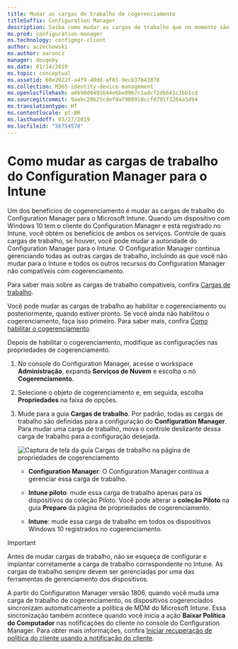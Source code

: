 ```yaml
---
title: Mudar as cargas de trabalho de cogerenciamento
titleSuffix: Configuration Manager
description: Saiba como mudar as cargas de trabalho que no momento são gerenciadas pelo Configuration Manager para serem gerenciadas pelo Microsoft Intune.
ms.prod: configuration-manager
ms.technology: configmgr-client
author: aczechowski
ms.author: aaroncz
manager: dougeby
ms.date: 01/14/2019
ms.topic: conceptual
ms.assetid: 60e2022f-a4f9-40dd-af01-9ecb37b43878
ms.collection: M365-identity-device-management
ms.openlocfilehash: a4b50d0491644e6be0967c1adcf2db641c1bb1cd
ms.sourcegitcommit: 9aebc20b25cdef0af908918ccfd791f3264a5d94
ms.translationtype: HT
ms.contentlocale: pt-BR
ms.lasthandoff: 03/27/2019
ms.locfileid: "56754578"
---
```

# <a name="how-to-switch-configuration-manager-workloads-to-intune"></a>Como mudar as cargas de trabalho do Configuration Manager para o Intune

Um dos benefícios de cogerenciamento é mudar as cargas de trabalho do Configuration Manager para o Microsoft Intune. Quando um dispositivo com Windows 10 tem o cliente do Configuration Manager e está registrado no Intune, você obtém os benefícios de ambos os serviços. Controle de quais cargas de trabalho, se houver, você pode mudar a autoridade do Configuration Manager para o Intune. O Configuration Manager continua gerenciando todas as outras cargas de trabalho, incluindo as que você não mudar para o Intune e todos os outros recursos do Configuration Manager não compatíveis com cogerenciamento.

Para saber mais sobre as cargas de trabalho compatíveis, confira [Cargas de trabalho](/sccm/comanage/workloads).

Você pode mudar as cargas de trabalho ao habilitar o cogerenciamento ou posteriormente, quando estiver pronto. Se você ainda não habilitou o cogerenciamento, faça isso primeiro. Para saber mais, confira [Como habilitar o cogerenciamento](/sccm/comanage/how-to-enable).


Depois de habilitar o cogerenciamento, modifique as configurações nas propriedades de cogerenciamento. 

1. No console do Configuration Manager, acesse o workspace **Administração**, expanda **Serviços de Nuvem** e escolha o nó **Cogerenciamento**.  

2. Selecione o objeto de cogerenciamento e, em seguida, escolha **Propriedades** na faixa de opções.  

3. Mude para a guia **Cargas de trabalho**. Por padrão, todas as cargas de trabalho são definidas para a configuração do **Configuration Manager**. Para mudar uma carga de trabalho, mova o controle deslizante dessa carga de trabalho para a configuração desejada.  

    ![Captura de tela da guia Cargas de trabalho na página de propriedades de cogerenciamento](media/properties-workloads.png)

    - **Configuration Manager**: O Configuration Manager continua a gerenciar essa carga de trabalho.  

    - **Intune piloto**: mude essa carga de trabalho apenas para os dispositivos da coleção Piloto. Você pode alterar a **coleção Piloto** na guia **Preparo** da página de propriedades de cogerenciamento.  

    - **Intune**: mude essa carga de trabalho em todos os dispositivos Windows 10 registrados no cogerenciamento.  


> [!Important]  
> Antes de mudar cargas de trabalho, não se esqueça de configurar e implantar corretamente a carga de trabalho correspondente no Intune. As cargas de trabalho sempre devem ser gerenciadas por uma das ferramentas de gerenciamento dos dispositivos.  

<!--1357377-->
A partir do Configuration Manager versão 1806, quando você muda uma carga de trabalho de cogerenciamento, os dispositivos cogerenciados sincronizam automaticamente a política de MDM do Microsoft Intune. Essa sincronização também acontece quando você inicia a ação **Baixar Política do Computador** nas notificações do cliente no console do Configuration Manager. Para obter mais informações, confira [Iniciar recuperação de política do cliente usando a notificação do cliente](/sccm/core/clients/manage/manage-clients#initiate-client-policy-retrieval-using-client-notification).


